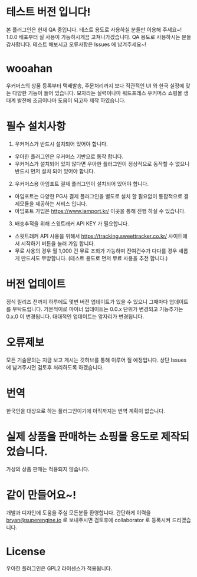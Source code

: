 # 테스트 버전 입니다!

본 플러그인은 현재 QA 중입니다. 테스트 용도로 사용하실 분들만 이용해 주세요~! 1.0.0 배포부터 실 사용이 가능하시게끔 고쳐나가겠습니다.
QA 용도로 사용하시는 분들 감사합니다. 테스트 해보시고 오류사항은 Issues 에 남겨주세요~!

# wooahan

우커머스의 상품 등록부터 택배발송, 주문처리까지 보다 직관적인 UI 와 한국 실정에 맞는 다양한 기능이 들어 있습니다.
모자라는 실력이나마 워드프레스 우커머스 쇼핑몰 생태계 발전에 조금이나마 도움이 되고자 제작 하였습니다.

# 필수 설치사항

1. 우커머스가 반드시 설치되어 있어야 합니다.
  - 우아한 플러그인은 우커머스 기반으로 동작 합니다.
  - 우커머스가 설치되어 있지 않다면 우아한 플러그인이 정상적으로 동작할 수 없으니 반드시 먼저 설치 되어 있어야 합니다.
  
2. 우커머스용 아임포트 결제 플러그인이 설치되어 있어야 합니다.
  - 아임포트는 다양한 PG사 결제 플러그인을 별도로 설치 할 필요없이 통합적으로 결제모듈을 제공하는 서비스 입니다.
  - 아임포트 가입은 https://www.iamport.kr/ 이곳을 통해 진행 하실 수 있습니다.
  
3. 배송추적을 위해 스윗트래커 API KEY 가 필요합니다.
  - 스윗트래커 API 사용을 위해서 https://tracking.sweettracker.co.kr/ 사이트에서 시작하기 버튼을 눌러 가입 합니다.
  - 무료 사용의 경우 월 1,000 건 무료 조회가 가능하며 잔여건수가 다다를 경우 새롭게 만드셔도 무방합니다. (테스트 용도로 먼저 무료 사용을 추천 합니다.)

# 버전 업데이트

정식 릴리즈 전까지 하루에도 몇번 버전 업데이트가 있을 수 있으니 그때마다 업데이트를 부탁드립니다.
기본적이로 마이너 업데이트는 0.0.x 단위가 변경되고 기능추가는 0.x.0 이 변경됩니다. 대대적인 업데이트는 앞자리가 변경됩니다.

# 오류제보

모든 기술문의는 지금 보고 계시는 깃허브를 통해 이루어 질 예정입니다.
상단 Issues 에 남겨주시면 검토후 처리하도록 하겠습니다.

# 번역

한국인을 대상으로 하는 플러그인이기에 아직까지는 번역 계획이 없습니다.

# 실제 상품을 판매하는 쇼핑몰 용도로 제작되었습니다.

가상의 상품 판매는 적용되지 않습니다.

# 같이 만들어요~!

개발과 디자인에 도움을 주실 모든분들 환영합니다. 간단하게 이력을 bryan@superengine.io 로 보내주시면 검토후에 collaborator 로 등록시켜 드리겠습니다.

# License

우아한 플러그인은 GPL2 라이센스가 적용됩니다.

